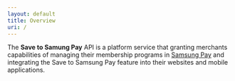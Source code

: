 ```yaml
---
layout: default
title: Overview
uri: /
---
```


The **Save to Samung Pay** API is a platform service that granting merchants capabilities of managing their membership programs in [Samsung Pay][samsung-pay official homepage] and integrating the Save to Samsung Pay feature into their websites and mobile applications.

[samsung-pay official homepage]: http://www.samsung.com/us/samsung-pay
